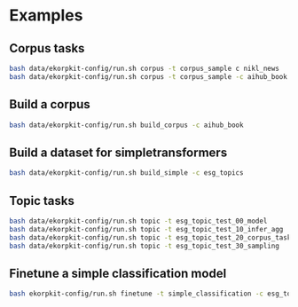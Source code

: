 # Examples

## Corpus tasks

```bash
bash data/ekorpkit-config/run.sh corpus -t corpus_sample c nikl_news 
bash data/ekorpkit-config/run.sh corpus -t corpus_sample -c aihub_book
```

## Build a corpus

```bash
bash data/ekorpkit-config/run.sh build_corpus -c aihub_book
```
## Build a dataset for simpletransformers

```bash
bash data/ekorpkit-config/run.sh build_simple -c esg_topics
```

## Topic tasks

```bash
bash data/ekorpkit-config/run.sh topic -t esg_topic_test_00_model
bash data/ekorpkit-config/run.sh topic -t esg_topic_test_10_infer_agg
bash data/ekorpkit-config/run.sh topic -t esg_topic_test_20_corpus_task
bash data/ekorpkit-config/run.sh topic -t esg_topic_test_30_sampling
```

## Finetune a simple classification model

```bash
bash ekorpkit-config/run.sh finetune -t simple_classification -c esg_topics 
```